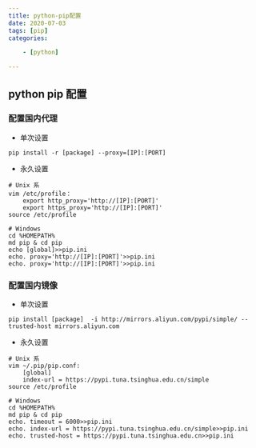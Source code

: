 ```yaml
---
title: python-pip配置
date: 2020-07-03
tags: [pip]
categories: 

    - [python]

---
```


## python pip 配置

### 配置国内代理

* 单次设置

``` shell
pip install -r [package] --proxy=[IP]:[PORT]
```

* 永久设置

``` shell
# Unix 系
vim /etc/profile：
    export http_proxy='http://[IP]:[PORT]'
    export https_proxy='http://[IP]:[PORT]'
source /etc/profile

# Windows
cd %HOMEPATH%
md pip & cd pip
echo [global]>>pip.ini
echo. proxy='http://[IP]:[PORT]'>>pip.ini
echo. proxy='http://[IP]:[PORT]'>>pip.ini
```

### 配置国内镜像

* 单次设置

``` shell
pip install [package]  -i http://mirrors.aliyun.com/pypi/simple/ --trusted-host mirrors.aliyun.com
```

* 永久设置

``` shell
# Unix 系
vim ~/.pip/pip.conf:
    [global]
    index-url = https://pypi.tuna.tsinghua.edu.cn/simple
source /etc/profile

# Windows
cd %HOMEPATH%
md pip & cd pip
echo. timeout = 6000>>pip.ini
echo. index-url = https://pypi.tuna.tsinghua.edu.cn/simple>>pip.ini
echo. trusted-host = https://pypi.tuna.tsinghua.edu.cn>>pip.ini
```
